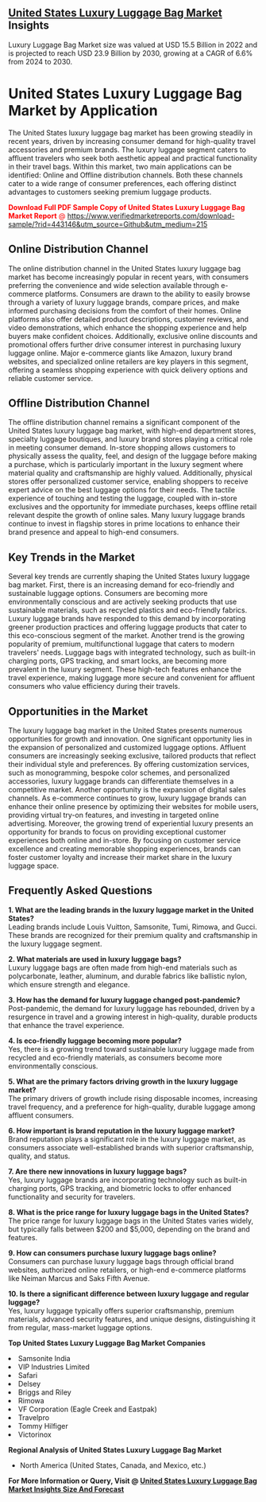 <h2><a href="https://www.verifiedmarketreports.com/download-sample/?rid=443146&amp;utm_source=Github&amp;utm_medium=215" target="_blank">United States Luxury Luggage Bag Market</a> Insights</h2><p>Luxury Luggage Bag Market size was valued at USD 15.5 Billion in 2022 and is projected to reach USD 23.9 Billion by 2030, growing at a CAGR of 6.6% from 2024 to 2030.</p><p> <h1>United States Luxury Luggage Bag Market by Application</h1> <p>The United States luxury luggage bag market has been growing steadily in recent years, driven by increasing consumer demand for high-quality travel accessories and premium brands. The luxury luggage segment caters to affluent travelers who seek both aesthetic appeal and practical functionality in their travel bags. Within this market, two main applications can be identified: Online and Offline distribution channels. Both these channels cater to a wide range of consumer preferences, each offering distinct advantages to customers seeking premium luggage products.</p> <p><p><span class=""><span style="color: #ff0000;"><strong>Download Full PDF Sample Copy of United States Luxury Luggage Bag Market Report</strong> @ </span><a href="https://www.verifiedmarketreports.com/download-sample/?rid=443146&amp;utm_source=Github&amp;utm_medium=215" target="_blank">https://www.verifiedmarketreports.com/download-sample/?rid=443146&amp;utm_source=Github&amp;utm_medium=215</a></span></p></p> <h2>Online Distribution Channel</h2> <p>The online distribution channel in the United States luxury luggage bag market has become increasingly popular in recent years, with consumers preferring the convenience and wide selection available through e-commerce platforms. Consumers are drawn to the ability to easily browse through a variety of luxury luggage brands, compare prices, and make informed purchasing decisions from the comfort of their homes. Online platforms also offer detailed product descriptions, customer reviews, and video demonstrations, which enhance the shopping experience and help buyers make confident choices. Additionally, exclusive online discounts and promotional offers further drive consumer interest in purchasing luxury luggage online. Major e-commerce giants like Amazon, luxury brand websites, and specialized online retailers are key players in this segment, offering a seamless shopping experience with quick delivery options and reliable customer service.</p> <h2>Offline Distribution Channel</h2> <p>The offline distribution channel remains a significant component of the United States luxury luggage bag market, with high-end department stores, specialty luggage boutiques, and luxury brand stores playing a critical role in meeting consumer demand. In-store shopping allows customers to physically assess the quality, feel, and design of the luggage before making a purchase, which is particularly important in the luxury segment where material quality and craftsmanship are highly valued. Additionally, physical stores offer personalized customer service, enabling shoppers to receive expert advice on the best luggage options for their needs. The tactile experience of touching and testing the luggage, coupled with in-store exclusives and the opportunity for immediate purchases, keeps offline retail relevant despite the growth of online sales. Many luxury luggage brands continue to invest in flagship stores in prime locations to enhance their brand presence and appeal to high-end consumers.</p> <h2>Key Trends in the Market</h2> <p>Several key trends are currently shaping the United States luxury luggage bag market. First, there is an increasing demand for eco-friendly and sustainable luggage options. Consumers are becoming more environmentally conscious and are actively seeking products that use sustainable materials, such as recycled plastics and eco-friendly fabrics. Luxury luggage brands have responded to this demand by incorporating greener production practices and offering luggage products that cater to this eco-conscious segment of the market. Another trend is the growing popularity of premium, multifunctional luggage that caters to modern travelers' needs. Luggage bags with integrated technology, such as built-in charging ports, GPS tracking, and smart locks, are becoming more prevalent in the luxury segment. These high-tech features enhance the travel experience, making luggage more secure and convenient for affluent consumers who value efficiency during their travels.</p> <h2>Opportunities in the Market</h2> <p>The luxury luggage bag market in the United States presents numerous opportunities for growth and innovation. One significant opportunity lies in the expansion of personalized and customized luggage options. Affluent consumers are increasingly seeking exclusive, tailored products that reflect their individual style and preferences. By offering customization services, such as monogramming, bespoke color schemes, and personalized accessories, luxury luggage brands can differentiate themselves in a competitive market. Another opportunity is the expansion of digital sales channels. As e-commerce continues to grow, luxury luggage brands can enhance their online presence by optimizing their websites for mobile users, providing virtual try-on features, and investing in targeted online advertising. Moreover, the growing trend of experiential luxury presents an opportunity for brands to focus on providing exceptional customer experiences both online and in-store. By focusing on customer service excellence and creating memorable shopping experiences, brands can foster customer loyalty and increase their market share in the luxury luggage space.</p> <h2>Frequently Asked Questions</h2> <p><strong>1. What are the leading brands in the luxury luggage market in the United States?</strong><br>Leading brands include Louis Vuitton, Samsonite, Tumi, Rimowa, and Gucci. These brands are recognized for their premium quality and craftsmanship in the luxury luggage segment.</p> <p><strong>2. What materials are used in luxury luggage bags?</strong><br>Luxury luggage bags are often made from high-end materials such as polycarbonate, leather, aluminum, and durable fabrics like ballistic nylon, which ensure strength and elegance.</p> <p><strong>3. How has the demand for luxury luggage changed post-pandemic?</strong><br>Post-pandemic, the demand for luxury luggage has rebounded, driven by a resurgence in travel and a growing interest in high-quality, durable products that enhance the travel experience.</p> <p><strong>4. Is eco-friendly luggage becoming more popular?</strong><br>Yes, there is a growing trend toward sustainable luxury luggage made from recycled and eco-friendly materials, as consumers become more environmentally conscious.</p> <p><strong>5. What are the primary factors driving growth in the luxury luggage market?</strong><br>The primary drivers of growth include rising disposable incomes, increasing travel frequency, and a preference for high-quality, durable luggage among affluent consumers.</p> <p><strong>6. How important is brand reputation in the luxury luggage market?</strong><br>Brand reputation plays a significant role in the luxury luggage market, as consumers associate well-established brands with superior craftsmanship, quality, and status.</p> <p><strong>7. Are there new innovations in luxury luggage bags?</strong><br>Yes, luxury luggage brands are incorporating technology such as built-in charging ports, GPS tracking, and biometric locks to offer enhanced functionality and security for travelers.</p> <p><strong>8. What is the price range for luxury luggage bags in the United States?</strong><br>The price range for luxury luggage bags in the United States varies widely, but typically falls between $200 and $5,000, depending on the brand and features.</p> <p><strong>9. How can consumers purchase luxury luggage bags online?</strong><br>Consumers can purchase luxury luggage bags through official brand websites, authorized online retailers, or high-end e-commerce platforms like Neiman Marcus and Saks Fifth Avenue.</p> <p><strong>10. Is there a significant difference between luxury luggage and regular luggage?</strong><br>Yes, luxury luggage typically offers superior craftsmanship, premium materials, advanced security features, and unique designs, distinguishing it from regular, mass-market luggage options.</p> </p><p><strong>Top United States Luxury Luggage Bag Market Companies</strong></p><div data-test-id=""><p><li>Samsonite India</li><li> VIP Industries Limited</li><li> Safari</li><li> Delsey</li><li> Briggs and Riley</li><li> Rimowa</li><li> VF Corporation (Eagle Creek and Eastpak)</li><li> Travelpro</li><li> Tommy Hilfiger</li><li> Victorinox</li></p><div><strong>Regional Analysis of&nbsp;United States Luxury Luggage Bag Market</strong></div><ul><li dir="ltr"><p dir="ltr">North America&nbsp;(United States, Canada, and Mexico, etc.)</p></li></ul><p><strong>For More Information or Query, Visit @&nbsp;</strong><strong><a href="https://www.verifiedmarketreports.com/product/luxury-luggage-bag-market/?utm_source=Github&amp;utm_medium=215" target="_blank">United States Luxury Luggage Bag Market Insights Size And Forecast</a></strong></p></div>
